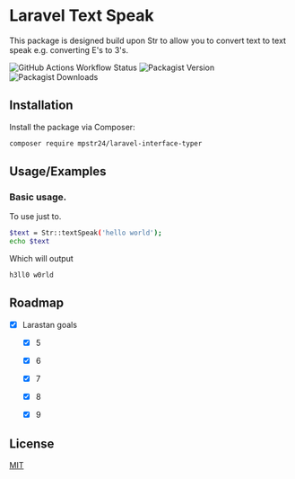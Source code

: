 
# Laravel Text Speak

This package is designed build upon Str to allow you to convert text to text speak e.g. converting E's to 3's.

![GitHub Actions Workflow Status](https://img.shields.io/github/actions/workflow/status/mpstr24/laravel-text-speak/run-tests.yml?branch=main)
![Packagist Version](https://img.shields.io/packagist/v/mpstr24/laravel-text-speak)
![Packagist Downloads](https://img.shields.io/packagist/dt/mpstr24/laravel-text-speak)

## Installation

Install the package via Composer:

```bash
composer require mpstr24/laravel-interface-typer
```



## Usage/Examples

### Basic usage.

To use just to.

```bash
$text = Str::textSpeak('hello world');
echo $text
```

Which will output

```bash
h3ll0 w0rld
```


## Roadmap

- [x] Larastan goals
    - [x] 5
    - [x] 6
    - [x] 7
    - [x] 8
    - [x] 9


## License

[MIT](https://choosealicense.com/licenses/mit/)

